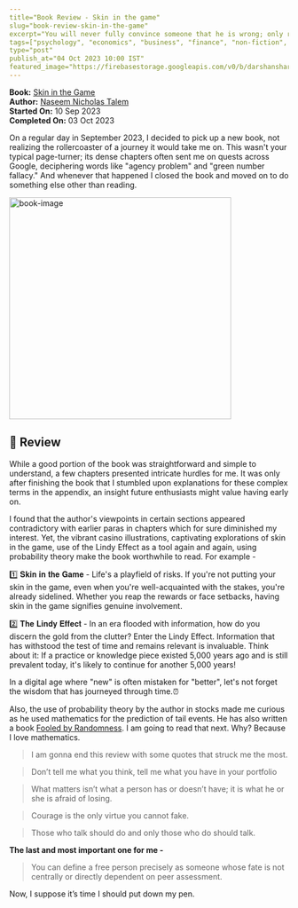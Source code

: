 ```yaml
---
title="Book Review - Skin in the game"
slug="book-review-skin-in-the-game"
excerpt="You will never fully convince someone that he is wrong; only reality can."
tags=["psychology", "economics", "business", "finance", "non-fiction", "philosphy"]
type="post"
publish_at="04 Oct 2023 10:00 IST"
featured_image="https://firebasestorage.googleapis.com/v0/b/darshansharma-ur.appspot.com/o/images%2FSkin-in-the-game.jpeg?alt=media&token=2e4f1487-8344-4dac-ba42-6fdb684a307b&_gl=1*108ai5z*_ga*MjE0NzMyMTgzNS4xNjk2MzE0OTk4*_ga_CW55HF8NVT*MTY5NjQ3NTgyOS4yLjEuMTY5NjQ3NTk0MS4zMi4wLjA."
---
```



**Book:**  [ Skin in the Game](https://amzn.to/3F90628)    
**Author:**  [ Naseem Nicholas Talem](https://amzn.to/3F1MOor)       
**Started On:** 10 Sep 2023    
**Completed On:** 03 Oct 2023   

On a regular day in September 2023, I decided to pick up a new book, not realizing the rollercoaster of a journey it would take me on. This wasn't your typical page-turner; its dense chapters often sent me on quests across Google, deciphering words like "agency problem" and "green number fallacy." And whenever that happened I closed the book and moved on to do something else other than reading.
    
       
<a  href="https://amzn.to/3F90628">
<img  src="https://firebasestorage.googleapis.com/v0/b/darshansharma-ur.appspot.com/o/images%2FSkin-in-the-game.jpeg?alt=media&token=2e4f1487-8344-4dac-ba42-6fdb684a307b&_gl=1*108ai5z*_ga*MjE0NzMyMTgzNS4xNjk2MzE0OTk4*_ga_CW55HF8NVT*MTY5NjQ3NTgyOS4yLjEuMTY5NjQ3NTk0MS4zMi4wLjA."  alt="book-image"  height="400">
</a>    

        
## 📖 Review
While a good portion of the book was straightforward and simple to understand, a few chapters presented intricate hurdles for me. It was only after finishing the book that I stumbled upon explanations for these complex terms in the appendix, an insight future enthusiasts might value having early on.

I found that the author's viewpoints in certain sections appeared contradictory with earlier paras in chapters which for sure diminished my interest. Yet, the vibrant casino illustrations, captivating explorations of skin in the game, use of the Lindy Effect as a tool again and again, using probability theory make the book worthwhile to read. For example -

1️⃣ 𝐒𝐤𝐢𝐧 𝐢𝐧 𝐭𝐡𝐞 𝐆𝐚𝐦𝐞 - Life's a playfield of risks. If you're not putting your skin in the game, even when you're well-acquainted with the stakes, you're already sidelined. Whether you reap the rewards or face setbacks, having skin in the game signifies genuine involvement.

2️⃣ 𝐓𝐡𝐞 𝐋𝐢𝐧𝐝𝐲 𝐄𝐟𝐟𝐞𝐜𝐭 - In an era flooded with information, how do you discern the gold from the clutter? Enter the Lindy Effect. Information that has withstood the test of time and remains relevant is invaluable. Think about it: If a practice or knowledge piece existed 5,000 years ago and is still prevalent today, it's likely to continue for another 5,000 years!

In a digital age where "new" is often mistaken for "better", let's not forget the wisdom that has journeyed through time.⏰

Also, the use of probability theory by the author in stocks made me curious as he used mathematics for the prediction of tail events. He has also written a book [Fooled by Randomness](https://amzn.to/3F3Vhav). I am going to read that next. Why? Because I love mathematics.   
  
> I am gonna end this review with some quotes that struck me the most.   
   
> Don’t tell me what you think, tell me what you have in your portfolio    
    
> What matters isn’t what a person has or doesn’t have; it is what he or she is afraid of losing.    
    
> Courage is the only virtue you cannot fake.    
    
> Those who talk should do and only those who do should talk.    
  
**The last and most important one for me -**    
    
> You can define a free person precisely as someone whose fate is not centrally or directly dependent on peer assessment.    
    
Now, I suppose it’s time I should put down my pen.

